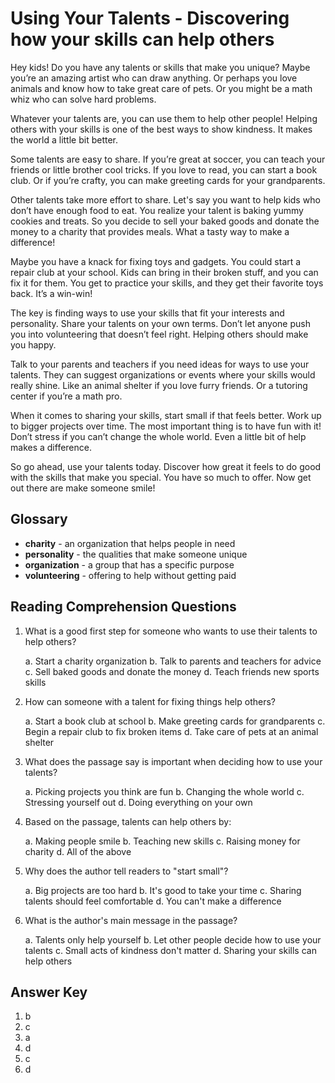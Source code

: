 # Using Your Talents - Discovering how your skills can help others

Hey kids! Do you have any talents or skills that make you unique? Maybe you’re an amazing artist who can draw anything. Or perhaps you love animals and know how to take great care of pets. Or you might be a math whiz who can solve hard problems.

Whatever your talents are, you can use them to help other people! Helping others with your skills is one of the best ways to show kindness. It makes the world a little bit better.

Some talents are easy to share. If you’re great at soccer, you can teach your friends or little brother cool tricks. If you love to read, you can start a book club. Or if you’re crafty, you can make greeting cards for your grandparents.

Other talents take more effort to share. Let's say you want to help kids who don’t have enough food to eat. You realize your talent is baking yummy cookies and treats. So you decide to sell your baked goods and donate the money to a charity that provides meals. What a tasty way to make a difference!

Maybe you have a knack for fixing toys and gadgets. You could start a repair club at your school. Kids can bring in their broken stuff, and you can fix it for them. You get to practice your skills, and they get their favorite toys back. It’s a win-win!

The key is finding ways to use your skills that fit your interests and personality. Share your talents on your own terms. Don’t let anyone push you into volunteering that doesn’t feel right. Helping others should make you happy.

Talk to your parents and teachers if you need ideas for ways to use your talents. They can suggest organizations or events where your skills would really shine. Like an animal shelter if you love furry friends. Or a tutoring center if you’re a math pro.

When it comes to sharing your skills, start small if that feels better. Work up to bigger projects over time. The most important thing is to have fun with it! Don’t stress if you can’t change the whole world. Even a little bit of help makes a difference.

So go ahead, use your talents today. Discover how great it feels to do good with the skills that make you special. You have so much to offer. Now get out there are make someone smile!

## Glossary

- **charity** - an organization that helps people in need
- **personality** - the qualities that make someone unique
- **organization** - a group that has a specific purpose
- **volunteering** - offering to help without getting paid

## Reading Comprehension Questions

1. What is a good first step for someone who wants to use their talents to help others?

   a. Start a charity organization
   b. Talk to parents and teachers for advice
   c. Sell baked goods and donate the money
   d. Teach friends new sports skills

2. How can someone with a talent for fixing things help others?

   a. Start a book club at school
   b. Make greeting cards for grandparents
   c. Begin a repair club to fix broken items
   d. Take care of pets at an animal shelter

3. What does the passage say is important when deciding how to use your talents?

   a. Picking projects you think are fun
   b. Changing the whole world
   c. Stressing yourself out
   d. Doing everything on your own

4. Based on the passage, talents can help others by:

   a. Making people smile
   b. Teaching new skills
   c. Raising money for charity
   d. All of the above

5. Why does the author tell readers to "start small"?

   a. Big projects are too hard
   b. It's good to take your time
   c. Sharing talents should feel comfortable
   d. You can't make a difference

6. What is the author's main message in the passage?

   a. Talents only help yourself
   b. Let other people decide how to use your talents
   c. Small acts of kindness don't matter
   d. Sharing your skills can help others

## Answer Key

1. b
2. c
3. a
4. d
5. c
6. d
